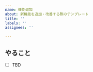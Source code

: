 ```yaml
---
name: 機能追加
about: 新機能を追加・改善する際のテンプレート
title: ''
labels: ''
assignees: ''

---
```


## やること
- [ ] TBD
